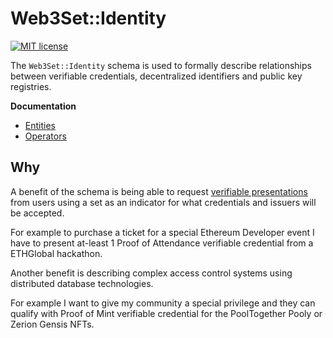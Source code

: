 # Web3Set::Identity

[![MIT license](https://img.shields.io/badge/License-MIT-blue.svg)](http://perso.crans.org/besson/LICENSE.html)

The `Web3Set::Identity` schema is used to formally describe relationships between verifiable credentials, decentralized identifiers and public key registries.

**Documentation**
- [Entities](docs/entities)
- [Operators](docs/operators)

## Why

A benefit of the schema is being able to request [verifiable presentations](https://www.w3.org/TR/vc-data-model/#dfn-verifiable-presentations) from users using a set as an indicator for what credentials and issuers will be accepted.

For example to purchase a ticket for a special Ethereum Developer event I have to present at-least 1 Proof of Attendance verifiable credential from a ETHGlobal hackathon.

Another benefit is describing complex access control systems using distributed database technologies.

For example I want to give my community a special privilege and they can qualify with Proof of Mint verifiable credential for the PoolTogether Pooly or Zerion Gensis NFTs.

